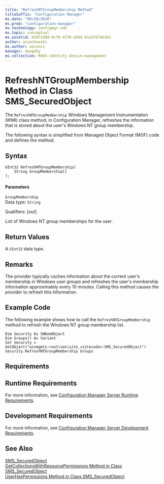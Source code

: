 ```yaml
---
title: "RefreshNTGroupMembership Method"
titleSuffix: "Configuration Manager"
ms.date: "09/20/2016"
ms.prod: "configuration-manager"
ms.technology: configmgr-sdk
ms.topic: conceptual
ms.assetid: b3971d0d-0cf8-4778-a564-812d767eb3b1
author: aczechowski
ms.author: aaroncz
manager: dougeby
ms.collection: M365-identity-device-management
---
```

# RefreshNTGroupMembership Method in Class SMS_SecuredObject
The `RefreshNTGroupMembership` Windows Management Instrumentation (WMI) class method, in Configuration Manager, refreshes the information that is stored about the user's Windows NT group membership.  

 The following syntax is simplified from Managed Object Format (MOF) code and defines the method.  

## Syntax  

```  
UInt32 RefreshNTGroupMembership(  
    String GroupMembership[]  
);  
```  

#### Parameters  
 `GroupMembership`  
 Data type: `String`  

 Qualifiers: [out]  

 List of Windows NT group memberships for the user.  

## Return Values  
 A `UInt32` data type.  

## Remarks  
 The provider typically caches information about the current user's membership in Windows user groups and refreshes the user's membership information approximately every 10 minutes. Calling this method causes the provider to refresh this information.  

## Example Code  
 The following example shows how to call the `RefreshNTGroupMembership` method to refresh the Windows NT group membership list.  

```  
Dim Security As SWbemObject  
Dim Groups() As Variant  
Set Security = GetObject("winmgmts:root\sms\site_<sitecode>:SMS_SecuredObject")  
Security.RefreshNTGroupMembership Groups  
```  

## Requirements  

## Runtime Requirements  
 For more information, see [Configuration Manager Server Runtime Requirements](../../../develop/core/reqs/server-runtime-requirements.md).  

## Development Requirements  
 For more information, see [Configuration Manager Server Development Requirements](../../../develop/core/reqs/server-development-requirements.md).  

## See Also  
 [SMS_SecuredObject](../../../develop/reference/misc/sms_securedobject-server-wmi-class.md)   
 [GetCollectionsWithResourcePermissions Method in Class SMS_SecuredObject](../../../develop/reference/misc/getcollectionswithresourcepermissions-method-in-class-sms_securedobject.md)   
 [UserHasPermissions Method in Class SMS_SecuredObject](../../../develop/reference/misc/userhaspermissions-method-in-class-sms_securedobject.md)
